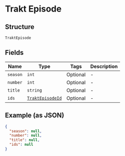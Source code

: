 
# Trakt Episode

## Structure

`TraktEpisode`

## Fields

| Name | Type | Tags | Description |
|  --- | --- | --- | --- |
| `season` | `int` | Optional | - |
| `number` | `int` | Optional | - |
| `title` | `string` | Optional | - |
| `ids` | [`TraktEpisodeId`](../../doc/models/trakt-episode-id.md) | Optional | - |

## Example (as JSON)

```json
{
  "season": null,
  "number": null,
  "title": null,
  "ids": null
}
```

